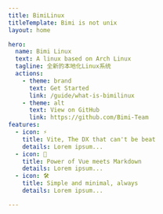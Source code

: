 ```yaml
---
title: BimiLinux
titleTemplate: Bimi is not unix
layout: home

hero:
  name: Bimi Linux
  text: A linux based on Arch Linux
  tagline: 全新的本地化Linux系统
  actions:
    - theme: brand
      text: Get Started
      link: /guide/what-is-bimilinux
    - theme: alt
      text: View on GitHub
      link: https://github.com/Bimi-Team
features:
  - icon: ⚡️
    title: Vite, The DX that can't be beat
    details: Lorem ipsum...
  - icon: 🖖
    title: Power of Vue meets Markdown
    details: Lorem ipsum...
  - icon: 🛠️
    title: Simple and minimal, always
    details: Lorem ipsum...

---
```

